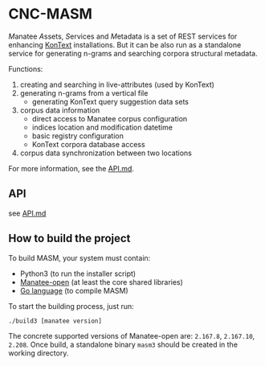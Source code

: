 # CNC-MASM

*M*anatee *A*ssets, *S*ervices and *M*etadata is a set of REST services for 
enhancing [KonText](https://github.com/czcorpus/kontext) installations. 
But it can be also run as a standalone service for generating
n-grams and searching corpora structural metadata.

Functions:

1. creating and searching in live-attributes (used by KonText)
2. generating n-grams from a vertical file
   * generating KonText query suggestion data sets
2. corpus data information 
   * direct access to Manatee corpus configuration
   * indices location and modification datetime
   * basic registry configuration
   * KonText corpora database access
3. corpus data synchronization between two locations
   
For more information, see the [API.md](./API.md).
   
## API

see [API.md](./API.md)


## How to build the project

To build MASM, your system must contain:
  * Python3 (to run the installer script)
  * [Manatee-open](https://nlp.fi.muni.cz/trac/noske) (at least the core shared libraries)
  * [Go language](https://go.dev/) (to compile MASM)

To start the building process, just run:
```
./build3 [manatee version]
```
The concrete supported versions of Manatee-open are: `2.167.8`,  `2.167.10`,  `2.208`.
Once build, a standalone binary `masm3` should be created in the working directory.
